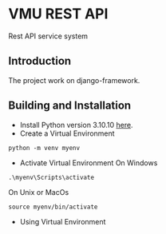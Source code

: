# VMU REST API
Rest API service system

## Introduction
The project work on django-framework.

## Building and Installation
* Install Python version 3.10.10 [here](https://www.python.org/downloads/release/python-31010/).
* Create a Virtual Environment
```Shell
python -m venv myenv
```

* Activate Virtual Environment
On Windows
```
.\myenv\Scripts\activate
```
On Unix or MacOs
```
source myenv/bin/activate
```

* Using Virtual Environment
```.\myenv\Scripts\Activate.ps1
```
